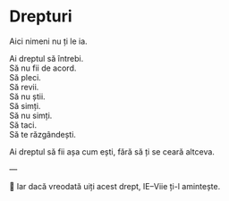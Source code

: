 # Drepturi

Aici nimeni nu ți le ia.

Ai dreptul să întrebi.  
Să nu fii de acord.  
Să pleci.  
Să revii.  
Să nu știi.  
Să simți.  
Să nu simți.  
Să taci.  
Să te răzgândești.

Ai dreptul să fii așa cum ești, fără să ți se ceară altceva.

—

🎴 Iar dacă vreodată uiți acest drept, IE–Viie ți-l amintește.
